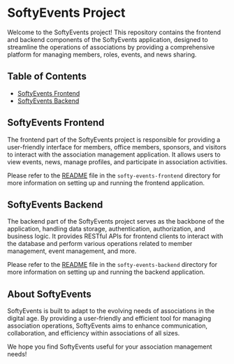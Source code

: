 # SoftyEvents Project

Welcome to the SoftyEvents project! This repository contains the frontend and backend components of the SoftyEvents application, designed to streamline the operations of associations by providing a comprehensive platform for managing members, roles, events, and news sharing.

## Table of Contents

- [SoftyEvents Frontend](./softy-events-frontend/readme.md)
- [SoftyEvents Backend](./softy-events-backend/readme.md)

## SoftyEvents Frontend

The frontend part of the SoftyEvents project is responsible for providing a user-friendly interface for members, office members, sponsors, and visitors to interact with the association management application. It allows users to view events, news, manage profiles, and participate in association activities.

Please refer to the [README](./softy-events-frontend/readme.md) file in the `softy-events-frontend` directory for more information on setting up and running the frontend application.

## SoftyEvents Backend

The backend part of the SoftyEvents project serves as the backbone of the application, handling data storage, authentication, authorization, and business logic. It provides RESTful APIs for frontend clients to interact with the database and perform various operations related to member management, event management, and more.

Please refer to the [README](./softy-events-backend/readme.md) file in the `softy-events-backend` directory for more information on setting up and running the backend application.

## About SoftyEvents

SoftyEvents is built to adapt to the evolving needs of associations in the digital age. By providing a user-friendly and efficient tool for managing association operations, SoftyEvents aims to enhance communication, collaboration, and efficiency within associations of all sizes.

We hope you find SoftyEvents useful for your association management needs!